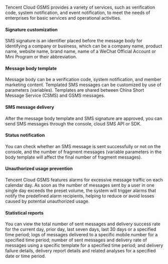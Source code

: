 Tencent Cloud GSMS provides a variety of services, such as verification code, system notification, and event notification, to meet the needs of enterprises for basic services and operational activities.

#### Signature customization
SMS signature is an identifier placed before the message body for identifying a company or business, which can be a company name, product name, website name, brand name, name of a WeChat Official Account or Mini Program or their abbreviation.

#### Message body template
Message body can be a verification code, system notification, and member marketing content. Templated SMS messages can be customized by use of parameters (variables). Templates are shared between China Short Message Service (CSMS) and GSMS messages.

#### SMS message delivery
After the message body template and SMS signature are approved, you can send SMS messages through the console, cloud SMS API or SDK.

#### Status notification
You can check whether an SMS message is sent successfully or not on the console, and the number of fragment messages (variable parameters in the body template will affect the final number of fragment messages).

#### Unauthorized usage prevention
Tencent Cloud GSMS features alarms for excessive message traffic on each calendar day. As soon as the number of messages sent by a user in one single day exceeds the preset volume, the system will trigger alarms that notify the predefined alarm recipients, helping to reduce or avoid losses caused by potential unauthorized usage.

#### Statistical reports
You can view the total number of sent messages and delivery success rate for the current day, prior day, last seven days, last 30 days or a specified time period; logs of messages delivered to a specific mobile number for a specified time period; number of sent messages and delivery rate of messages using a specific template for a specified time period; and delivery failure details, delivery report details and related analyses for a specified date or time period.

